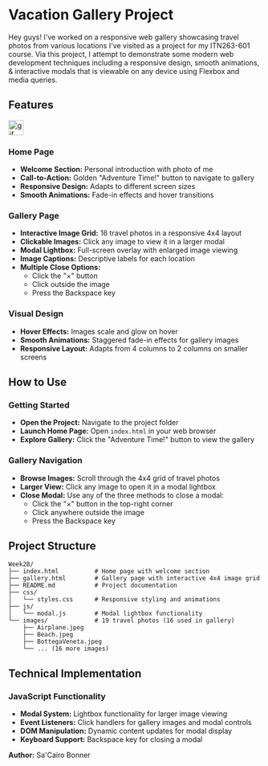 
# Vacation Gallery Project

Hey guys! I've worked on a responsive web gallery showcasing travel photos from various locations I've visited as a project for my ITN263-601 course. Via this project, I attempt to demonstrate some modern web development techniques including a responsive design, smooth animations, & interactive modals that is viewable on any device using Flexbox and media queries.

## Features

<img align="center" alt="gif" width="30px" style="padding-righ:10px;" src="(https://github.com/user-attachments/assets/a1888d92-7c28-4ab3-8196-4237d0bdab66)" />

### Home Page

- **Welcome Section:** Personal introduction with photo of me
- **Call-to-Action:** Golden "Adventure Time!" button to navigate to gallery
- **Responsive Design:** Adapts to different screen sizes
- **Smooth Animations:** Fade-in effects and hover transitions

### Gallery Page

- **Interactive Image Grid:** 16 travel photos in a responsive 4x4 layout
- **Clickable Images:** Click any image to view it in a larger modal
- **Modal Lightbox:** Full-screen overlay with enlarged image viewing
- **Image Captions:** Descriptive labels for each location
- **Multiple Close Options:**
  - Click the "×" button
  - Click outside the image
  - Press the Backspace key

### Visual Design

- **Hover Effects:** Images scale and glow on hover
- **Smooth Animations:** Staggered fade-in effects for gallery images
- **Responsive Layout:** Adapts from 4 columns to 2 columns on smaller screens

## How to Use

### Getting Started

- **Open the Project:** Navigate to the project folder
- **Launch Home Page:** Open `index.html` in your web browser
- **Explore Gallery:** Click the "Adventure Time!" button to view the gallery

### Gallery Navigation

- **Browse Images:** Scroll through the 4x4 grid of travel photos
- **Larger View:** Click any image to open it in a modal lightbox
- **Close Modal:** Use any of the three methods to close a modal:
  - Click the "×" button in the top-right corner
  - Click anywhere outside the image
  - Press the Backspace key

## Project Structure

```text
Week2B/
├── index.html          # Home page with welcome section
├── gallery.html        # Gallery page with interactive 4x4 image grid
├── README.md           # Project documentation
├── css/
│   └── styles.css      # Responsive styling and animations
├── js/
│   └── modal.js        # Modal lightbox functionality
└── images/             # 19 travel photos (16 used in gallery)
    ├── Airplane.jpeg
    ├── Beach.jpeg
    ├── BottegaVeneta.jpeg
    └── ... (16 more images)
```

## Technical Implementation

### JavaScript Functionality

- **Modal System:** Lightbox functionality for larger image viewing
- **Event Listeners:** Click handlers for gallery images and modal controls
- **DOM Manipulation:** Dynamic content updates for modal display
- **Keyboard Support:** Backspace key for closing a modal

**Author:** Sa'Cairo Bonner
